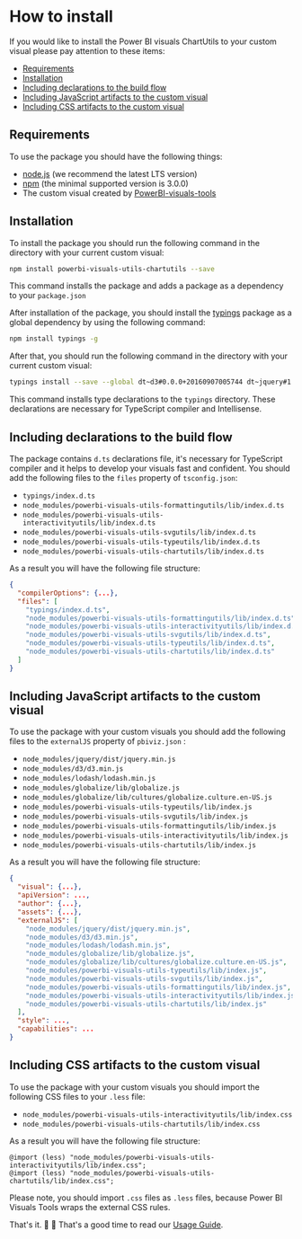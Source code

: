 # How to install
If you would like to install the Power BI visuals ChartUtils to your custom visual please pay attention to these items:
* [Requirements](#requirements)
* [Installation](#installation)
* [Including declarations to the build flow](#including-declarations-to-the-build-flow)
* [Including JavaScript artifacts to the custom visual](#including-javascript-artifacts-to-the-custom-visual)
* [Including CSS artifacts to the custom visual](#including-css-artifacts-to-the-custom-visual)

## Requirements
To use the package you should have the following things:
* [node.js](https://nodejs.org) (we recommend the latest LTS version)
* [npm](https://www.npmjs.com/) (the minimal supported version is 3.0.0)
* The custom visual created by [PowerBI-visuals-tools](https://github.com/Microsoft/PowerBI-visuals-tools)

## Installation
To install the package you should run the following command in the directory with your current custom visual:

```bash
npm install powerbi-visuals-utils-chartutils --save
```

This command installs the package and adds a package as a dependency to your ```package.json```

After installation of the package, you should install the [typings](https://www.npmjs.com/package/typings) package as a global dependency by using the following command:
```bash
npm install typings -g
```

After that, you should run the following command in the directory with your current custom visual:
```bash
typings install --save --global dt~d3#0.0.0+20160907005744 dt~jquery#1.10.0+20160929162922 dt~lodash#4.14.0+20161110215204
```

This command installs type declarations to the ```typings``` directory. These declarations are necessary for TypeScript compiler and Intellisense.

## Including declarations to the build flow
The package contains ```d.ts``` declarations file, it's necessary for TypeScript compiler and it helps to develop your visuals fast and confident. You should add the following files to the ```files``` property of ```tsconfig.json```:
* ```typings/index.d.ts```
* ```node_modules/powerbi-visuals-utils-formattingutils/lib/index.d.ts```
* ```node_modules/powerbi-visuals-utils-interactivityutils/lib/index.d.ts```
* ```node_modules/powerbi-visuals-utils-svgutils/lib/index.d.ts```
* ```node_modules/powerbi-visuals-utils-typeutils/lib/index.d.ts```
* ```node_modules/powerbi-visuals-utils-chartutils/lib/index.d.ts```

As a result you will have the following file structure:
```json
{
  "compilerOptions": {...},
  "files": [
    "typings/index.d.ts",
    "node_modules/powerbi-visuals-utils-formattingutils/lib/index.d.ts",
    "node_modules/powerbi-visuals-utils-interactivityutils/lib/index.d.ts",
    "node_modules/powerbi-visuals-utils-svgutils/lib/index.d.ts",
    "node_modules/powerbi-visuals-utils-typeutils/lib/index.d.ts",
    "node_modules/powerbi-visuals-utils-chartutils/lib/index.d.ts"
  ]
}
```

## Including JavaScript artifacts to the custom visual
To use the package with your custom visuals you should add the following files to the ```externalJS``` property of ```pbiviz.json``` :
* ```node_modules/jquery/dist/jquery.min.js```
* ```node_modules/d3/d3.min.js```
* ```node_modules/lodash/lodash.min.js```
* ```node_modules/globalize/lib/globalize.js```
* ```node_modules/globalize/lib/cultures/globalize.culture.en-US.js```
* ```node_modules/powerbi-visuals-utils-typeutils/lib/index.js```
* ```node_modules/powerbi-visuals-utils-svgutils/lib/index.js```
* ```node_modules/powerbi-visuals-utils-formattingutils/lib/index.js```
* ```node_modules/powerbi-visuals-utils-interactivityutils/lib/index.js```
* ```node_modules/powerbi-visuals-utils-chartutils/lib/index.js```

As a result you will have the following file structure:
```json
{
  "visual": {...},
  "apiVersion": ...,
  "author": {...},
  "assets": {...},
  "externalJS": [
    "node_modules/jquery/dist/jquery.min.js",
    "node_modules/d3/d3.min.js",
    "node_modules/lodash/lodash.min.js",
    "node_modules/globalize/lib/globalize.js",
    "node_modules/globalize/lib/cultures/globalize.culture.en-US.js",
    "node_modules/powerbi-visuals-utils-typeutils/lib/index.js",
    "node_modules/powerbi-visuals-utils-svgutils/lib/index.js",
    "node_modules/powerbi-visuals-utils-formattingutils/lib/index.js",
    "node_modules/powerbi-visuals-utils-interactivityutils/lib/index.js",
    "node_modules/powerbi-visuals-utils-chartutils/lib/index.js"
  ],
  "style": ...,
  "capabilities": ...
}
```

## Including CSS artifacts to the custom visual
To use the package with your custom visuals you should import the following CSS files to your ```.less``` file:

* ```node_modules/powerbi-visuals-utils-interactivityutils/lib/index.css```
* ```node_modules/powerbi-visuals-utils-chartutils/lib/index.css```

As a result you will have the following file structure:
```less
@import (less) "node_modules/powerbi-visuals-utils-interactivityutils/lib/index.css";
@import (less) "node_modules/powerbi-visuals-utils-chartutils/lib/index.css";
```

Please note, you should import ```.css``` files as ```.less``` files, because Power BI Visuals Tools wraps the external CSS rules.

That's it. :rocket: :metal: That's a good time to read our [Usage Guide](./usage-guide.md).
